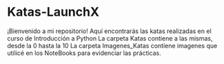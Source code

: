 # Katas-LaunchX
¡Bienvenido a mi repositorio!
Aquí encontrarás las katas realizadas en el curso de Introducción a Python
La carpeta Katas contiene a las mismas, desde la 0 hasta la 10
La carpeta Imagenes_Katas contiene imagenes que utilicé en los NoteBooks para evidenciar las prácticas.
